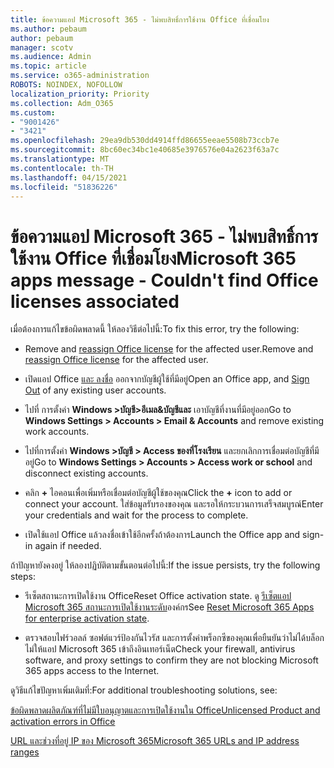 ```yaml
---
title: ข้อความแอป Microsoft 365 - ไม่พบสิทธิ์การใช้งาน Office ที่เชื่อมโยง
ms.author: pebaum
author: pebaum
manager: scotv
ms.audience: Admin
ms.topic: article
ms.service: o365-administration
ROBOTS: NOINDEX, NOFOLLOW
localization_priority: Priority
ms.collection: Adm_O365
ms.custom:
- "9001426"
- "3421"
ms.openlocfilehash: 29ea9db530dd4914ffd86655eeae5508b73ccb7e
ms.sourcegitcommit: 8bc60ec34bc1e40685e3976576e04a2623f63a7c
ms.translationtype: MT
ms.contentlocale: th-TH
ms.lasthandoff: 04/15/2021
ms.locfileid: "51836226"
---
```

# <a name="microsoft-365-apps-message---couldnt-find-office-licenses-associated"></a><span data-ttu-id="3c298-102">ข้อความแอป Microsoft 365 - ไม่พบสิทธิ์การใช้งาน Office ที่เชื่อมโยง</span><span class="sxs-lookup"><span data-stu-id="3c298-102">Microsoft 365 apps message - Couldn't find Office licenses associated</span></span>

<span data-ttu-id="3c298-103">เมื่อต้องการแก้ไขข้อผิดพลาดนี้ ให้ลองวิธีต่อไปนี้:</span><span class="sxs-lookup"><span data-stu-id="3c298-103">To fix this error, try the following:</span></span>

- <span data-ttu-id="3c298-104">Remove and [reassign Office license](https://docs.microsoft.com/microsoft-365/admin/manage/assign-licenses-to-users) for the affected user.</span><span class="sxs-lookup"><span data-stu-id="3c298-104">Remove and [reassign Office license](https://docs.microsoft.com/microsoft-365/admin/manage/assign-licenses-to-users) for the affected user.</span></span>

- <span data-ttu-id="3c298-105">เปิดแอป Office [และ ลงชื่อ](https://support.office.com/article/sign-out-of-office-5a20dc11-47e9-4b6f-945d-478cb6d92071) ออกจากบัญชีผู้ใช้ที่มีอยู่</span><span class="sxs-lookup"><span data-stu-id="3c298-105">Open an Office app, and [Sign Out](https://support.office.com/article/sign-out-of-office-5a20dc11-47e9-4b6f-945d-478cb6d92071) of any existing user accounts.</span></span>

- <span data-ttu-id="3c298-106">ไปที่ การตั้งค่า **Windows >บัญชี>อีเมล&บัญชีและ** เอาบัญชีที่งานที่มีอยู่ออก</span><span class="sxs-lookup"><span data-stu-id="3c298-106">Go to **Windows Settings > Accounts > Email & Accounts** and remove existing work accounts.</span></span>

- <span data-ttu-id="3c298-107">ไปที่การตั้งค่า **Windows >บัญชี > Access ของที่โรงเรียน** และยกเลิกการเชื่อมต่อบัญชีที่มีอยู่</span><span class="sxs-lookup"><span data-stu-id="3c298-107">Go to **Windows Settings > Accounts > Access work or school** and disconnect existing accounts.</span></span>

- <span data-ttu-id="3c298-108">คลิก **+** ไอคอนเพื่อเพิ่มหรือเชื่อมต่อบัญชีผู้ใช้ของคุณ</span><span class="sxs-lookup"><span data-stu-id="3c298-108">Click the **+** icon to add or connect your account.</span></span> <span data-ttu-id="3c298-109">ใส่ข้อมูลรับรองของคุณ และรอให้กระบวนการเสร็จสมบูรณ์</span><span class="sxs-lookup"><span data-stu-id="3c298-109">Enter your credentials and wait for the process to complete.</span></span>

- <span data-ttu-id="3c298-110">เปิดใช้แอป Office แล้วลงชื่อเข้าใช้อีกครั้งถ้าต้องการ</span><span class="sxs-lookup"><span data-stu-id="3c298-110">Launch the Office app and sign-in again if needed.</span></span>

<span data-ttu-id="3c298-111">ถ้าปัญหายังคงอยู่ ให้ลองปฏิบัติตามขั้นตอนต่อไปนี้:</span><span class="sxs-lookup"><span data-stu-id="3c298-111">If the issue persists, try the following steps:</span></span>

- <span data-ttu-id="3c298-112">รีเซ็ตสถานะการเปิดใช้งาน Office</span><span class="sxs-lookup"><span data-stu-id="3c298-112">Reset Office activation state.</span></span> <span data-ttu-id="3c298-113">ดู [รีเซ็ตแอป Microsoft 365 สถานะการเปิดใช้งานระดับ](https://docs.microsoft.com/office365/troubleshoot/activation/reset-office-365-proplus-activation-state)องค์กร</span><span class="sxs-lookup"><span data-stu-id="3c298-113">See [Reset Microsoft 365 Apps for enterprise activation state](https://docs.microsoft.com/office365/troubleshoot/activation/reset-office-365-proplus-activation-state).</span></span>

- <span data-ttu-id="3c298-114">ตรวจสอบไฟร์วอลล์ ซอฟต์แวร์ป้องกันไวรัส และการตั้งค่าพร็อกซีของคุณเพื่อยืนยันว่าไม่ได้บล็อกไม่ให้แอป Microsoft 365 เข้าถึงอินเทอร์เน็ต</span><span class="sxs-lookup"><span data-stu-id="3c298-114">Check your firewall, antivirus software, and proxy settings to confirm they are not blocking Microsoft 365 apps access to the Internet.</span></span> 

<span data-ttu-id="3c298-115">ดูวิธีแก้ไขปัญหาเพิ่มเติมที่:</span><span class="sxs-lookup"><span data-stu-id="3c298-115">For additional troubleshooting solutions, see:</span></span>

[<span data-ttu-id="3c298-116">ข้อผิดพลาดผลิตภัณฑ์ที่ไม่มีใบอนุญาตและการเปิดใช้งานใน Office</span><span class="sxs-lookup"><span data-stu-id="3c298-116">Unlicensed Product and activation errors in Office</span></span>](https://support.office.com/Article/0d23d3c0-c19c-4b2f-9845-5344fedc4380?wt.mc_id=Alchemy_ClientDIA)

[<span data-ttu-id="3c298-117">URL และช่วงที่อยู่ IP ของ Microsoft 365</span><span class="sxs-lookup"><span data-stu-id="3c298-117">Microsoft 365 URLs and IP address ranges</span></span>](https://docs.microsoft.com/office365/enterprise/urls-and-ip-address-ranges)
